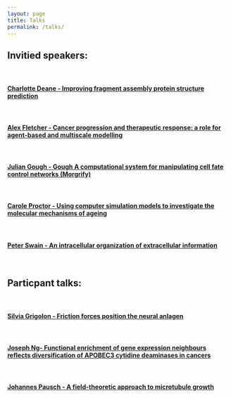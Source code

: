 ```yaml
---
layout: page
title: Talks
permalink: /talks/
---
```

<!--
 <p>To register for the workshop please fill out the <a href="https://goo.gl/forms/4fAywxfxkhoUXTBA3">registration form here.</a>
 
 <p>Registration for the workshop is free, but there are a limitted number of places available. Light refreshments will be provided on the day. Unfortunately we cannot provide any support for travel arrangements, thus, participants should organise any travel and accommodation required to attend the workshop themselves.

 <p><i>Registration is now closed.</i>
  -->

<h2>Invitied speakers:</h2>
<br>
 
<h4><a href="images/C_Deane.pdf">Charlotte Deane - Improving fragment assembly protein structure prediction</a></h4>
<br>
<h4><a href="images/A_Fletcher.pptx">Alex Fletcher - Cancer progression and therapeutic response: a role for agent-based and multiscale modelling</a></h4>
<br>
<h4><a href="https://www.dropbox.com/s/rfa4ghkj528xyod/QSB_2017.pptx?dl=0">Julian Gough - Gough	A computational system for manipulating cell fate control networks (Morgrify)</a></h4>
<br>
<h4><a href="images/C_Proctor.pptx">Carole Proctor - Using computer simulation models to investigate the molecular mechanisms of ageing</a></h4>
<br>
<h4><a href="https://www.biorxiv.org/content/early/2017/09/21/192039">Peter Swain - An intracellular organization of extracellular information</a></h4>
<br>


<h2>Particpant talks:</h2>
<br>
<h4><a href="images/S_Grigolon.pdf">Silvia Grigolon - Friction forces position the neural anlagen</a></h4>
<br>
<h4><a href="images/J_NG.zip">Joseph Ng- Functional enrichment of gene expression neighbours reflects diversification of APOBEC3 cytidine deaminases in cancers</a></h4>
<br>
<h4><a href="images/J_Pausch.pdf">Johannes Pausch - A field-theoretic approach to microtubule growth</a></h4>
<br>

